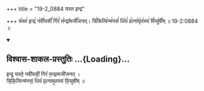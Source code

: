 +++
title = "19-2_0884 यस्त इन्द्र"

+++
य꣡स्त꣢ इन्द्र꣣ न꣡वी꣢यसीं꣣ गि꣡रं꣢ म꣣न्द्रा꣡मजी꣢꣯जनत्। चि꣣कित्वि꣡न्म꣢नसं꣣ धि꣡यं꣢ प्र꣣त्ना꣣मृ꣡त꣡स्य꣢ पि꣣प्यु꣡षी꣢म् ॥ 19-2:0884 ॥

<div class="js_include" newlevelforh1="2" title="विश्वास-शाकल-प्रस्तुतिः" unfilled url="/vedAH_Rk/shAkalam/saMhitA/vishvAsa-prastutiH/08/095/05_indra_yaste.md">
<details open><summary><h2>विश्वास-शाकल-प्रस्तुतिः ...{Loading}...</h2></summary>


इन्द्र॒ यस्ते॒ नवी॑यसीं॒ गिरं॑ म॒न्द्रामजी॑जनत् ।  
चि॒कि॒त्विन्म॑नसं॒ धियं॑ प्र॒त्नामृ॒तस्य॑ पि॒प्युषी॑म् ॥

</details>
</div>